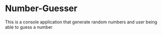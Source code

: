 # Number-Guesser
This is a console application that generate random numbers and user being able to guess a number
